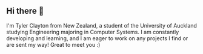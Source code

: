 ## Hi there 👋

I'm Tyler Clayton from New Zealand, a student of the University of Auckland studying Engineering majoring in Computer Systems. 
I am constantly developing and learning, and I am eager to work on any projects I find or are sent my way! Great to meet you :)
